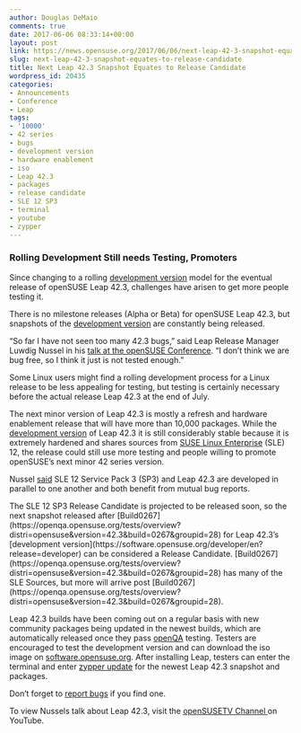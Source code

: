```yaml
---
author: Douglas DeMaio
comments: true
date: 2017-06-06 08:33:14+00:00
layout: post
link: https://news.opensuse.org/2017/06/06/next-leap-42-3-snapshot-equates-to-release-candidate/
slug: next-leap-42-3-snapshot-equates-to-release-candidate
title: Next Leap 42.3 Snapshot Equates to Release Candidate
wordpress_id: 20435
categories:
- Announcements
- Conference
- Leap
tags:
- '10000'
- 42 series
- bugs
- development version
- hardware enablement
- iso
- Leap 42.3
- packages
- release candidate
- SLE 12 SP3
- terminal
- youtube
- zypper
---
```


### **Rolling Development Still needs Testing, Promoters**




Since changing to a rolling [development version](https://software.opensuse.org/developer/en?release=developer) model for the eventual release of openSUSE Leap 42.3, challenges have arisen to get more people testing it.

There is no milestone releases (Alpha or Beta) for openSUSE Leap 42.3, but snapshots of the [development version](https://software.opensuse.org/developer/en?release=developer) are constantly being released.

“So far I have not seen too many 42.3 bugs,” said Leap Release Manager Luwdig Nussel in his [talk at the openSUSE Conference](https://youtu.be/s1v-icm2uuc?t=16m42s). “I don’t think we are bug free, so I think it just is not tested enough.”

Some Linux users might find a rolling development process for a Linux release to be less appealing for testing, but testing is certainly necessary before the actual release Leap 42.3 at the end of July.

The next minor version of Leap 42.3 is mostly a refresh and hardware enablement release that will have more than 10,000 packages. While the [development version](https://software.opensuse.org/developer/en?release=developer) of Leap 42.3 it is still considerably stable because it is extremely hardened and shares sources from [SUSE Linux Enterprise](https://www.suse.com/products/server/) (SLE) 12, the release could still use more testing and people willing to promote openSUSE’s next minor 42 series version.

Nussel [said](https://youtu.be/s1v-icm2uuc?t=16m42s) SLE 12 Service Pack 3 (SP3) and Leap 42.3 are developed in parallel to one another and both benefit from mutual bug reports.

<!-- more -->The SLE 12 SP3 Release Candidate is projected to be released soon, so the next snapshot released after [Build0267](https://openqa.opensuse.org/tests/overview?distri=opensuse&version=42.3&build=0267&groupid=28) for Leap 42.3’s [development version](https://software.opensuse.org/developer/en?release=developer) can be considered a Release Candidate. [Build0267](https://openqa.opensuse.org/tests/overview?distri=opensuse&version=42.3&build=0267&groupid=28) has many of the SLE Sources, but more will arrive post [Build0267](https://openqa.opensuse.org/tests/overview?distri=opensuse&version=42.3&build=0267&groupid=28).

Leap 42.3 builds have been coming out on a regular basis with new community packages being updated in the newest builds, which are automatically released once they pass [openQA](http://open.qa/) testing. Testers are encouraged to test the development version and can download the iso image on [software.opensuse.org](https://software.opensuse.org/developer/en?release=developer). After installing Leap, testers can enter the terminal and enter [zypper update](https://en.opensuse.org/images/1/17/Zypper-cheat-sheet-1.pdf) for the newest Leap 42.3 snapshot and packages.

Don’t forget to [report bugs](https://en.opensuse.org/openSUSE:Submitting_bug_reports) if you find one.

To view Nussels talk about Leap 42.3, visit the [openSUSETV Channel ](https://youtu.be/s1v-icm2uuc?t=16m42s)on YouTube.
